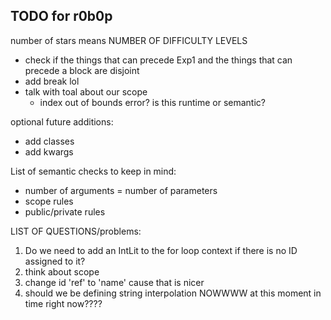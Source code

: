 ## TODO for r0b0p

number of stars means NUMBER OF DIFFICULTY LEVELS

- check if the things that can precede Exp1 and the things that can precede a block are disjoint
- add break lol
- talk with toal about our scope
  - index out of bounds error? is this runtime or semantic?

optional future additions:

- add classes
- add kwargs

List of semantic checks to keep in mind:

- number of arguments = number of parameters
- scope rules
- public/private rules

LIST OF QUESTIONS/problems:

1. Do we need to add an IntLit to the for loop context if there is no ID assigned to it?
2. think about scope
3. change id 'ref' to 'name' cause that is nicer
4. should we be defining string interpolation NOWWWW at this moment in time right now????
